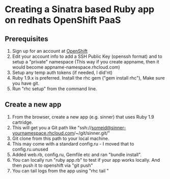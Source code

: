 # Creating a Sinatra based Ruby app on redhats OpenShift PaaS #

## Prerequisites ##

1. Sign up for an account at [OpenShift](http://www.openshift.com)
2. Edit your account info to add a SSH Public Key (openssh format) and to setup a "private" namespace (This way if you create appname, then it would become appname-namespace.rhcloud.com)
3. Setup any temp auth tokens (if needed, I did'nt)
4. Ruby 1.9.x is preferred. Install the rhc gem ("gem install rhc"), Make sure you have git.
5. Run "rhc setup" from the command line.


## Create a new app ##

1. From the browser, create a new app (e.g. sinner) that uses Ruby 1.9 cartridge.
2. This will get you a Git path like "ssh://someid@sinner-yournamespace.rhcloud.com/~/git/sinner.git/"
3. Git clone from this path to your local machine.
4. This may come with a standard config.ru - I moved that to config.ru.unused
5. Added web.rb, config.ru, Gemfile etc and ran "bundle install".
6. You can locally run "ruby app.rb" to test if your app works locally. And then push it to openshift via "git push"
7. You can tail logs from the app using "rhc tail <apname>"

